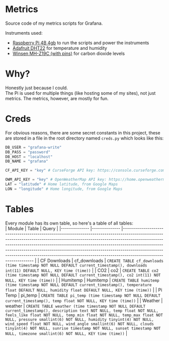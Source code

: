 # Metrics
Source code of my metrics scripts for Grafana.

Instruments used:
- [Raspberry Pi 4B 4gb](https://www.raspberrypi.com/products/raspberry-pi-4-model-b/) to run the scripts and power the instruments
- [Adafruit DHT22](https://www.adafruit.com/product/385) for temperature and humidity
- [Winsen MH-Z19C (with pins)](https://www.winsen-sensor.com/sensors/co2-sensor/mh-z19c.html) for carbon dioxide levels

# Why?
Honestly just because I could.  
The Pi is used for multiple things (like hosting some of my sites), not just metrics. The metrics, however, are mostly for fun.

# Creds
For obvious reasons, there are some secret constants in this project, these are stored in a file in the root directory named `creds.py` 
which looks like this:  
```py
DB_USER = "grafana-write"
DB_PASS = "password"
DB_HOST = "localhost"
DB_NAME = "grafana"

CF_API_KEY = "key" # CurseForge API key: https://console.curseforge.com/?#/api-keys

OWM_API_KEY = "key" # OpenWeatherMap API key: https://home.openweathermap.org/api_keys
LAT = "latitude" # Home latitude, from Google Maps
LON = "longitude" # Home longitude, from Google Maps
```

# Tables
Every module has its own table, so here's a table of all tables:  
| Module        | Table         | Query                                                                                                                                                                                                                                                                                                                                                                                                                                     |
|-------------- |-------------- |----------------------------------------------------------------------------------------------------------------------------------------------------------------------------------------------------------------------------------------------------------------------------------------------------------------------------------------------------------------------------------------------------------------------------------------   |
| CF Downloads  | cf_downloads  | `CREATE TABLE cf_downloads (time timestamp NOT NULL DEFAULT current_timestamp(), downloads int(11) DEFAULT NULL, KEY time (time))`                                                                                                                                                                                                                                                                                                        |
| CO2           | co2           | `CREATE TABLE co2 (time timestamp NOT NULL DEFAULT current_timestamp(), co2 int(11) NOT NULL, KEY time (time))`                                                                                                                                                                                                                                                                                                                           |
| Humitemp      | Humitemp      | `CREATE TABLE humitemp (time timestamp NOT NULL DEFAULT current_timestamp(), temperature float DEFAULT NULL, humidity float DEFAULT NULL, KEY time (time))`                                                                                                                                                                                                                                                                               |
| Pi Temp       | pi_temp       | `CREATE TABLE pi_temp (time timestamp NOT NULL DEFAULT current_timestamp(), temp float NOT NULL, KEY time (time))`                                                                                                                                                                                                                                                                                                                        |
| Weather       | weather       | `CREATE TABLE weather (time timestamp NOT NULL DEFAULT current_timestamp(), description text NOT NULL, temp float NOT NULL, feels_like float NOT NULL, temp_min float NOT NULL, temp_max float NOT NULL, pressure smallint(6) NOT NULL, humidity tinyint(4) NOT NULL, wind_speed float NOT NULL, wind_angle smallint(6) NOT NULL, clouds tinyint(4) NOT NULL, sunrise timestamp NOT NULL, sunset timestamp NOT NULL, timezone smallint(6) NOT NULL, KEY time (time))`    |
